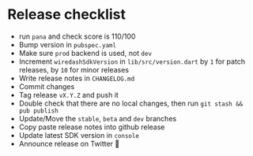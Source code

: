 # Release checklist

- run `pana` and check score is 110/100
- Bump version in `pubspec.yaml`
- Make sure `prod` backend is used, not `dev`
- Increment `wiredashSdkVersion` in `lib/src/version.dart` by `1` for patch releases, by `10` for minor releases
- Write release notes in `CHANGELOG.md`
- Commit changes
- Tag release `vX.Y.Z` and push it
- Double check that there are no local changes, then run `git stash && pub publish`
- Update/Move the `stable`, `beta` and `dev` branches
- Copy paste release notes into github release
- Update latest SDK version in `console`
- Announce release on Twitter 🎉
